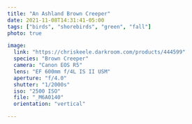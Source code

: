 ```yaml
---
title: "An Ashland Brown Creeper"
date: 2021-11-08T14:31:41-05:00
tags: ["birds", "shorebirds", "green", "fall"]
photo: true

image:
  link: "https://chriskeele.darkroom.com/products/444599"
  species: "Brown Creeper"
  camera: "Canon EOS R5"
  lens: "EF 600mm f/4L IS II USM"
  aperture: "f/4.0"
  shutter: "1/2000s"
  iso: "2500 ISO"
  file: "_M6A0140"
  orientation: "vertical"

---
```

